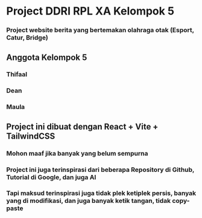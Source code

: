 # Project DDRI RPL XA Kelompok 5
### Project website berita yang bertemakan olahraga otak (Esport, Catur, Bridge)

## Anggota Kelompok 5
### Thifaal
### Dean
### Maula

## Project ini dibuat dengan React + Vite + TailwindCSS
### Mohon maaf jika banyak yang belum sempurna
### Project ini juga terinspirasi dari beberapa Repository di Github, Tutorial di Google, dan juga AI
### Tapi maksud terinspirasi juga tidak plek ketiplek persis, banyak yang di modifikasi, dan juga banyak ketik tangan, tidak copy-paste

